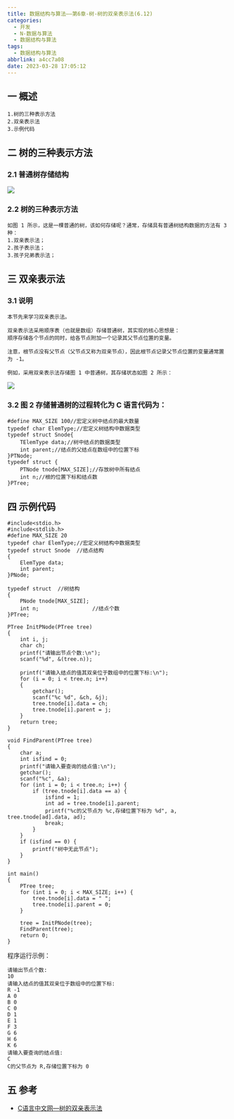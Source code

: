 ```yaml
---
title: 数据结构与算法——第6章-树-树的双亲表示法(6.12)
categories:
  - 开发
  - N-数据与算法
  - 数据结构与算法
tags:
  - 数据结构与算法
abbrlink: a4cc7a08
date: 2023-03-28 17:05:12
---
```

## 一 概述

```
1.树的三种表示方法
2.双亲表示法
3.示例代码
```

<!--more-->

## 二 树的三种表示方法

### 2.1 普通树存储结构

![][1]

### 2.2 树的三种表示方法

```
如图 1 所示，这是一棵普通的树，该如何存储呢？通常，存储具有普通树结构数据的方法有 3 种：
1.双亲表示法；
2.孩子表示法；
3.孩子兄弟表示法；
```

## 三 双亲表示法

### 3.1 说明

```
本节先来学习双亲表示法。

双亲表示法采用顺序表（也就是数组）存储普通树，其实现的核心思想是：
顺序存储各个节点的同时，给各节点附加一个记录其父节点位置的变量。

注意，根节点没有父节点（父节点又称为双亲节点），因此根节点记录父节点位置的变量通常置为 -1。

例如，采用双亲表示法存储图 1 中普通树，其存储状态如图 2 所示：
```

![][2]

### 3.2 图 2 存储普通树的过程转化为 C 语言代码为：

```
#define MAX_SIZE 100//宏定义树中结点的最大数量
typedef char ElemType;//宏定义树结构中数据类型
typedef struct Snode{
    TElemType data;//树中结点的数据类型
    int parent;//结点的父结点在数组中的位置下标
}PTNode;
typedef struct {
    PTNode tnode[MAX_SIZE];//存放树中所有结点
    int n;//根的位置下标和结点数
}PTree;
```

## 四 示例代码

```
#include<stdio.h>
#include<stdlib.h>
#define MAX_SIZE 20
typedef char ElemType;//宏定义树结构中数据类型
typedef struct Snode  //结点结构
{
    ElemType data;
    int parent;
}PNode;

typedef struct  //树结构
{
    PNode tnode[MAX_SIZE];
    int n;                 //结点个数
}PTree;

PTree InitPNode(PTree tree)
{
    int i, j;
    char ch;
    printf("请输出节点个数:\n");
    scanf("%d", &(tree.n));

    printf("请输入结点的值其双亲位于数组中的位置下标:\n");
    for (i = 0; i < tree.n; i++)
    {
        getchar();
        scanf("%c %d", &ch, &j);
        tree.tnode[i].data = ch;
        tree.tnode[i].parent = j;
    }
    return tree;
}

void FindParent(PTree tree)
{
    char a;
    int isfind = 0;
    printf("请输入要查询的结点值:\n");
    getchar();
    scanf("%c", &a);
    for (int i = 0; i < tree.n; i++) {
        if (tree.tnode[i].data == a) {
            isfind = 1;
            int ad = tree.tnode[i].parent;
            printf("%c的父节点为 %c,存储位置下标为 %d", a, tree.tnode[ad].data, ad);
            break;
        }
    }
    if (isfind == 0) {
        printf("树中无此节点");
    }
}

int main()
{
    PTree tree;
    for (int i = 0; i < MAX_SIZE; i++) {
        tree.tnode[i].data = " ";
        tree.tnode[i].parent = 0;
    }
   
    tree = InitPNode(tree);
    FindParent(tree);
    return 0;
}
```

程序运行示例：

```
请输出节点个数:
10
请输入结点的值其双亲位于数组中的位置下标:
R -1
A 0
B 0
C 0
D 1
E 1
F 3
G 6
H 6
K 6
请输入要查询的结点值:
C
C的父节点为 R,存储位置下标为 0
```

## 五 参考

* [C语言中文网—树的双亲表示法](https://c.biancheng.net/view/3394.html)


[1]:https://cdn.jsdelivr.net/gh/PGzxc/CDN/blog-data-struct-basic/ds-chap6-12-1.png
[2]:https://cdn.jsdelivr.net/gh/PGzxc/CDN/blog-data-struct-basic/ds-chap6-12-2.png






